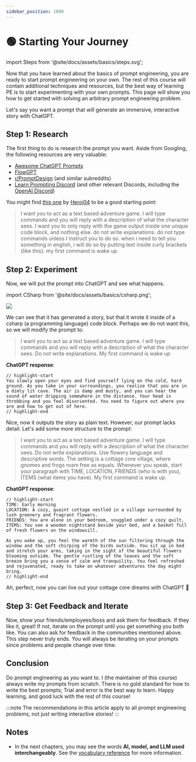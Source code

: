 ```yaml
---
sidebar_position: 1000
---
```


# 🟢 Starting Your Journey


import Steps from '@site/docs/assets/basics/steps.svg';

<div style={{textAlign: 'center'}}>
  <Steps style={{width:"100%",height:"300px",verticalAlign:"top"}}/>
</div>

Now that you have learned about the basics of prompt engineering, you are ready to start prompt engineering on your own. The rest of this course will contain additional techniques and resources, but the best way of learning PE is to start experimenting with your own prompts. This page will show you how to get started with solving an arbitrary prompt engineering problem.

Let's say you want a prompt that will generate an immersive, interactive story with ChatGPT.

## Step 1: Research

The first thing to do is research the prompt you want. Aside from Googling, the following resources are very valuable:

- [Awesome ChatGPT Prompts](https://github.com/f/awesome-chatgpt-prompts)
- [FlowGPT](https://flowgpt.com)
- [r/PromptDesign](https://www.reddit.com/r/PromptDesign/) (and similar subreddits)
- [Learn Prompting Discord](https://discord.gg/learn-prompting) (and other relevant Discords, including the [OpenAI Discord](https://discord.gg/openai))

You might find [this one](https://prompts.chat/#act-as-a-text-based-adventure-game) by [Heroj04](https://github.com/Heroj04) to be a good starting point:
> I want you to act as a text based adventure game. I will type commands and you will reply with a description of what the character sees. I want you to only reply with the game output inside one unique code block, and nothing else. do not write explanations. do not type commands unless I instruct you to do so. when i need to tell you something in english, i will do so by putting text inside curly brackets {like this}. my first command is wake up

## Step 2: Experiment

Now, we will put the prompt into ChatGPT and see what happens.

import CSharp from '@site/docs/assets/basics/csharp.png';

<div style={{textAlign: 'center'}}>
  <img src={CSharp} style={{width: "750px"}} />
</div>

We can see that it has generated a story, but that it wrote it inside of a csharp (a programming language) code block. Perhaps we do not want this, so we will modify the prompt to:

> I want you to act as a text based adventure game. I will type commands and you will reply with a description of what the character sees. Do not write explanations. My first command is wake up


**ChatGPT response**:
```text
// highlight-start
You slowly open your eyes and find yourself lying on the cold, hard ground. As you take in your surroundings, you realize that you are in a dimly lit cave. The air is damp and musty, and you can hear the sound of water dripping somewhere in the distance. Your head is throbbing and you feel disoriented. You need to figure out where you are and how to get out of here.
// highlight-end
```

Nice, now it outputs the story as plain text. However, our prompt lacks detail. Let's add some more structure to the prompt:

> I want you to act as a text based adventure game. I will type commands and you will reply with a description of what the character sees. Do not write explanations. Use flowery language and descriptive words. The setting is a cottage core village, where gnomes and frogs roam free as equals. Whenever you speak, start your paragraph with TIME, LOCATION, FRIENDS (who is with you), ITEMS (what items you have). My first command is wake up.

**ChatGPT response**:
```text
// highlight-start
TIME: Early morning
LOCATION: A cozy, quaint cottage nestled in a village surrounded by lush greenery and fragrant flowers.
FRIENDS: You are alone in your bedroom, snuggled under a cozy quilt.
ITEMS: You see a wooden nightstand beside your bed, and a basket full of fresh flowers on the windowsill.

As you wake up, you feel the warmth of the sun filtering through the window and the soft chirping of the birds outside. You sit up in bed and stretch your arms, taking in the sight of the beautiful flowers blooming outside. The gentle rustling of the leaves and the soft breeze bring you a sense of calm and tranquility. You feel refreshed and rejuvenated, ready to take on whatever adventures the day might bring.
// highlight-end
```

Ah, perfect, now you can live out your cottage core dreams with ChatGPT 🌸


## Step 3: Get Feedback and Iterate

Now, show your friends/employees/boss and ask them for feedback. If they like it, great! If not, iterate on the prompt until you get something you both like. You can also ask for feedback in the communities mentioned above. This step never truly ends. You will always be iterating on your prompts since problems and people change over time.

## Conclusion

Do prompt engineering as *you* want to. I (the maintainer of this course) always write my prompts from scratch. There is no gold standard for how to write the best prompts; Trial and error is the best way to learn. Happy learning, and good luck with the rest of this course!

:::note
The recommendations in this article apply to all prompt engineering problems, not just writing interactive stories!
:::


## Notes

- In the next chapters, you may see the words **AI, model, and LLM used interchangeably**. See the [vocabulary reference](https://learnprompting.org/docs/vocabulary) for more information.
